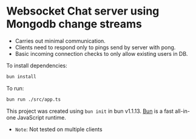# Websocket Chat server using Mongodb change streams

- Carries out minimal communication.
- Clients need to respond only to pings send by server with pong.
- Basic incoming connection checks to only allow existing users in DB.

To install dependencies:

```bash
bun install
```

To run:

```bash
bun run ./src/app.ts
```

This project was created using `bun init` in bun v1.1.13. [Bun](https://bun.sh) is a fast all-in-one JavaScript runtime.

- `Note`: Not tested on multiple clients
